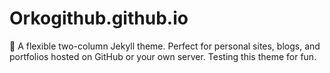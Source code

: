 # Orkogithub.github.io
:triangular_ruler: A flexible two-column Jekyll theme. Perfect for personal sites, blogs, and portfolios hosted on GitHub or your own server.
Testing this theme for fun.
